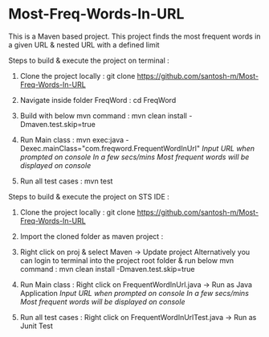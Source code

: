 # Most-Freq-Words-In-URL
This is a Maven based project. This project finds the most frequent words in a given URL & nested URL with a defined limit

Steps to build & execute the project on terminal :
1. Clone the project locally :
git clone https://github.com/santosh-m/Most-Freq-Words-In-URL

2. Navigate inside folder FreqWord :
cd FreqWord

3. Build with below mvn command :
mvn clean install -Dmaven.test.skip=true

4. Run Main class :
mvn exec:java -Dexec.mainClass="com.freqword.FrequentWordInUrl"
*Input URL when prompted on console*
*In a few secs/mins Most frequent words will be displayed on console*

5. Run all test cases :
mvn test

Steps to build & execute the project on STS IDE :
1. Clone the project locally :
git clone https://github.com/santosh-m/Most-Freq-Words-In-URL

2. Import the cloned folder as maven project :

3. Right click on proj & select Maven -> Update project
Alternatively you can login to terminal into the project root folder & run below mvn command :
mvn clean install -Dmaven.test.skip=true

4. Run Main class :
Right click on FrequentWordInUrl.java -> Run as Java Application
*Input URL when prompted on console*
*In a few secs/mins Most frequent words will be displayed on console*

5. Run all test cases :
Right click on FrequentWordInUrlTest.java -> Run as Junit Test
